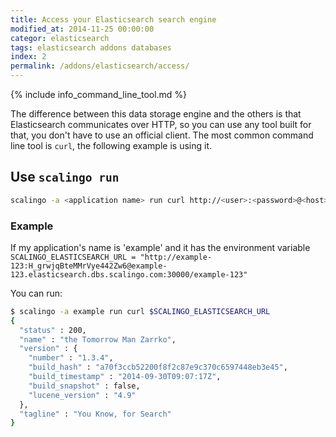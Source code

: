 ```yaml
---
title: Access your Elasticsearch search engine
modified_at: 2014-11-25 00:00:00
categor: elasticsearch
tags: elasticsearch addons databases
index: 2
permalink: /addons/elasticsearch/access/
---
```


{% include info_command_line_tool.md %}

The difference between this data storage engine and the others is that Elasticsearch
communicates over HTTP, so you can use any tool built for that, you don't have to use
an official client. The most common command line tool is `curl`, the following example
is using it.

## Use `scalingo run`

```bash
scalingo -a <application name> run curl http://<user>:<password>@<host>:<port>
```

### Example

If my application's name is 'example' and it has the environment variable
`SCALINGO_ELASTICSEARCH_URL = "http://example-123:H_grwjqBteMMrVye442Zw6@example-123.elasticsearch.dbs.scalingo.com:30000/example-123"`

You can run:

```bash
$ scalingo -a example run curl $SCALINGO_ELASTICSEARCH_URL
{
  "status" : 200,
  "name" : "the Tomorrow Man Zarrko",
  "version" : {
    "number" : "1.3.4",
    "build_hash" : "a70f3ccb52200f8f2c87e9c370c6597448eb3e45",
    "build_timestamp" : "2014-09-30T09:07:17Z",
    "build_snapshot" : false,
    "lucene_version" : "4.9"
  },
  "tagline" : "You Know, for Search"
}
```
